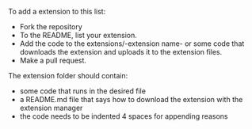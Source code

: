 To add a extension to this list:

- Fork the repository
- To the README, list your extension.
- Add the code to the extensions/-extension name- or some code that downloads the extension and uploads it to the extension files.
- Make a pull request.

The extension folder should contain:
- some code that runs in the desired file
- a README.md file that says how to download the extension with the extension manager
- the code needs to be indented 4 spaces for appending reasons


